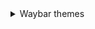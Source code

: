 <details>
   <summary> Waybar themes </summary>
     <details> 
        
     <summary> **Monochrome** </summary>
        
![image](https://raw.githubusercontent.com/gkmax132/hyprland_dotfiles/refs/heads/main/images/waybar/monochrome.png) 
     </details>
</details>
